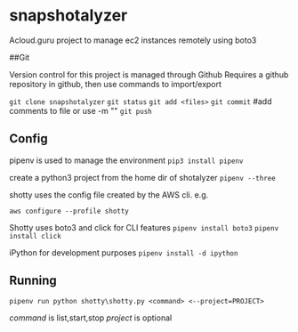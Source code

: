 # snapshotalyzer

Acloud.guru project to manage ec2 instances remotely using boto3

##Git

Version control for this project is managed through Github
Requires a github repository in github, then use commands to import/export

`git clone snapshotalyzer`
`git status`
`git add <files>`
`git commit` #add comments to file or use -m "<comments>"
`git push`


## Config

pipenv is used to manage the environment
`pip3 install pipenv`

create a python3 project from the home dir of shotalyzer
`pipenv --three`

shotty uses the config file created by the AWS cli. e.g.

`aws configure --profile shotty`

Shotty uses boto3 and click for CLI features
`pipenv install boto3`
`pipenv install click`

iPython for development purposes
`pipenv install -d ipython`

## Running

`pipenv run python shotty\shotty.py <command> <--project=PROJECT>`

*command* is list,start,stop
*project* is optional